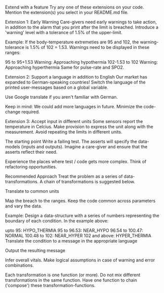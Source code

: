 Extend with a feature
Try any one of these extensions on your code. Mention the extension(s) you select in your README.md file.

Extension 1: Early Warning
Care-givers need early warnings to take action, in addition to the alarm that you print after the limit is breached. Introduce a 'warning' level with a tolerance of 1.5% of the upper-limit.

Example: If the body-temperature extremeties are 95 and 102, the warning-tolerance is 1.5% of 102 = 1.53. Warnings need to be displayed in these ranges:

95 to 95+1.53 Warning: Approaching hypothermia
102-1.53 to 102 Warning: Approaching hyperthermia
Same for pulse-rate and SPO2.

Extension 2: Support a language in addition to English
Our market has expanded to German-speaking countries! Switch the language of the printed user-messages based on a global variable.

Use Google translate if you aren't familiar with German.

Keep in mind: We could add more languages in future. Minimize the code-change required.

Extension 3: Accept input in different units
Some sensors report the temperature in Celcius. Make provision to express the unit along with the measurement. Avoid repeating the limits in different units.

The starting point
Write a failing test. The asserts will specify the data-models (inputs and outputs). Imagine a care-giver and ensure that the asserts reflect their need.

Experience the places where test / code gets more complex. Think of refactoring opportunities.

Recommended Approach
Treat the problem as a series of data-transformations. A chain of transformations is suggested below.

Translate to common units

Map the breach to the ranges. Keep the code common across parameters and vary the data.

Example: Design a data-structure with a series of numbers representing the boundary of each condition. In the example above:

upto 95: HYPO_THERMIA
95 to 96.53: NEAR_HYPO
96.54 to 100.47: NORMAL
100.48 to 102: NEAR_HYPER
102 and above: HYPER_THERMIA
Translate the condition to a message in the appropriate language

Output the resulting message

Infer overall vitals. Make logical assumptions in case of warning and error combinations.

Each transformation is one function (or more). Do not mix different transformations in the same function. Have one function to chain ('compose') these transformation-functions.